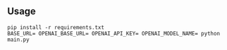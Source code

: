 ## Usage

```shell
pip install -r requirements.txt
BASE_URL= OPENAI_BASE_URL= OPENAI_API_KEY= OPENAI_MODEL_NAME= python main.py
```

